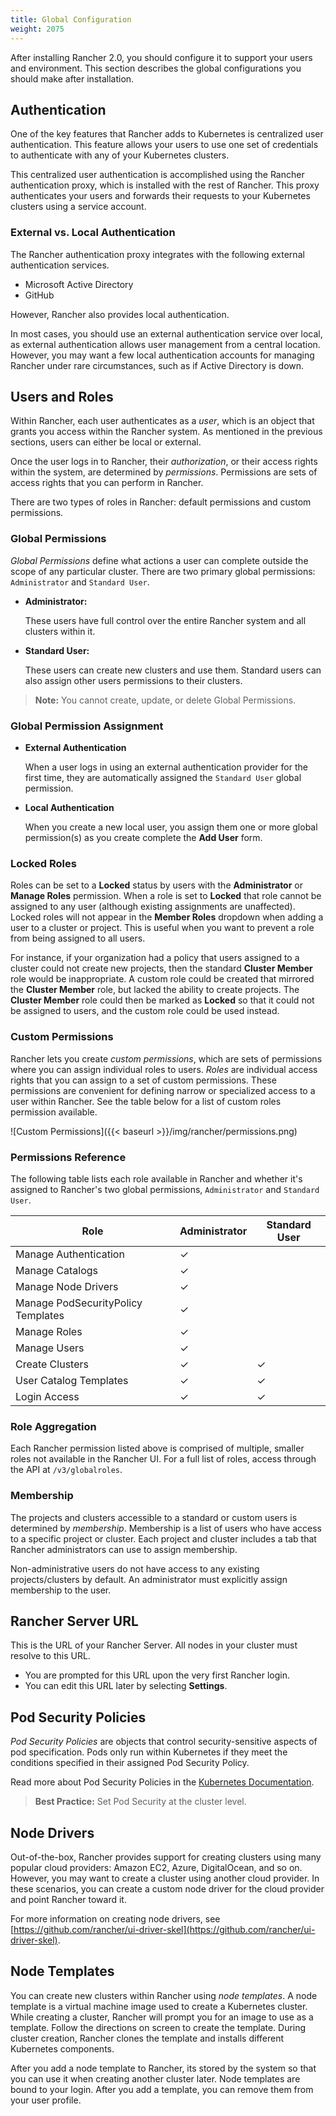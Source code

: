 ```yaml
---
title: Global Configuration
weight: 2075
---
```

After installing Rancher 2.0, you should configure it to support your users and environment. This section describes the global configurations you should make after installation.

## Authentication
One of the key features that Rancher adds to Kubernetes is centralized user authentication. This feature allows your users to use one set of credentials to authenticate with any of your Kubernetes clusters.

This centralized user authentication is accomplished using the Rancher authentication proxy, which is installed with the rest of Rancher. This proxy authenticates your users and forwards their requests to your Kubernetes clusters using a service account.

### External vs. Local Authentication

The Rancher authentication proxy integrates with the following external authentication services.

- Microsoft Active Directory
- GitHub

However, Rancher also provides local authentication.

In most cases, you should use an external authentication service over local, as external authentication allows user management from a central location. However, you may want a few local authentication accounts for managing Rancher under rare circumstances, such as if Active Directory is down.

## Users and Roles

Within Rancher, each user authenticates as a _user_, which is an object that grants you access within the Rancher system. As mentioned in the previous sections, users can either be local or external.

Once the user logs in to Rancher, their _authorization_, or their access rights within the system, are determined by _permissions_.  Permissions are sets of access rights that you can perform in Rancher.

There are two types of roles in Rancher: default permissions and custom permissions.

<!-- ### Rancher Role Implementation

	Fill me in Craig!

-->

### Global Permissions

_Global Permissions_ define what actions a user can complete outside the scope of any particular cluster. There are two primary global permissions: `Administrator` and `Standard User`.

- **Administrator:**

    These users have full control over the entire Rancher system and all clusters within it.

- **Standard User:**

    These users can create new clusters and use them. Standard users can also assign other users permissions to their clusters.

>**Note:** You cannot create, update, or delete Global Permissions.

### Global Permission Assignment

- **External Authentication**

    When a user logs in using an external authentication provider for the first time, they are automatically assigned the `Standard User` global permission.

- **Local Authentication**

    When you create a new local user, you assign them one or more global permission(s) as you create complete the **Add User** form.

<!-- ### Projects and Clusters: Automatic Role Assignment 

Fill me in Craig!

-->

### Locked Roles

Roles can be set to a __Locked__ status by users with the __Administrator__ or __Manage Roles__ permission. When a role is set to __Locked__ that role cannot be assigned to any user (although existing assignments are unaffected). Locked roles will not appear in the __Member Roles__ dropdown when adding a user to a cluster or project.  This is useful when you want to prevent a role from being assigned to all users.

For instance, if your organization had a policy that users assigned to a cluster could not create new projects, then the standard __Cluster Member__ role would be inappropriate. A custom role could be created that mirrored the __Cluster Member__ role, but lacked the ability to create projects. The __Cluster Member__ role could then be marked as __Locked__ so that it could not be assigned to users, and the custom role could be used instead.

### Custom Permissions

Rancher lets you create _custom permissions_, which are sets of permissions where you can assign individual roles to users. _Roles_ are individual access rights that you can assign to a set of custom permissions. These permissions are convenient for defining narrow or specialized access to a user within Rancher. See the table below for a list of custom roles permission available.

![Custom Permissions]({{< baseurl >}}/img/rancher/permissions.png)

### Permissions Reference

The following table lists each role available in Rancher and whether it's assigned to Rancher's two global permissions, `Administrator` and `Standard User`.

| Role                               | Administrator | Standard User |
| ---------------------------------- | ------------- | ------------- |
| Manage Authentication              | ✓             |               |
| Manage Catalogs                    | ✓             |               |
| Manage Node Drivers                | ✓             |               |
| Manage PodSecurityPolicy Templates | ✓             |               |
| Manage Roles                       | ✓             |               |
| Manage Users                       | ✓             |               |
| Create Clusters                    | ✓             | ✓             |
| User Catalog Templates             | ✓             | ✓             |
| Login Access                       | ✓             | ✓             |

### Role Aggregation

Each Rancher permission listed above is comprised of multiple, smaller roles not available in the Rancher UI. For a full list of roles, access through the API at `/v3/globalroles`.

### Membership

The projects and clusters accessible to a standard or custom users is determined by _membership_. Membership is a list of users who have access to a specific project or cluster. Each project and cluster includes a tab that Rancher administrators can use to assign membership.

Non-administrative users do not have access to any existing projects/clusters by default. An administrator must explicitly assign membership to the user.

<!-- Craig! Add supplemental information about Role Context here is necessary (Different Roles for Cluster, Project) -->

## Rancher Server URL

This is the URL of your Rancher Server. All nodes in your cluster must resolve to this URL.

- You are prompted for this URL upon the very first Rancher login.
- You can edit this URL later by selecting **Settings**.

## Pod Security Policies

_Pod Security Policies_ are objects that control security-sensitive aspects of pod specification. Pods only run within Kubernetes if they meet the conditions specified in their assigned Pod Security Policy.

Read more about Pod Security Policies in the [Kubernetes Documentation](https://kubernetes.io/docs/concepts/policy/pod-security-policy/).

>**Best Practice:**
>Set Pod Security at the cluster level.

## Node Drivers

Out-of-the-box, Rancher provides support for creating clusters using many popular cloud providers: Amazon EC2, Azure, DigitalOcean, and so on. However, you may want to create a cluster using another cloud provider. In these scenarios, you can create a custom node driver for the cloud provider and point Rancher toward it.

For more information on creating node drivers, see [https://github.com/rancher/ui-driver-skel](https://github.com/rancher/ui-driver-skel).

## Node Templates

You can create new clusters within Rancher using _node templates_. A node template is a virtual machine image used to create a Kubernetes cluster. While creating a cluster, Rancher will prompt you for an image to use as a template. Follow the directions on screen to create the template. During cluster creation, Rancher clones the template and installs different Kubernetes components.

After you add a node template to Rancher, its stored by the system so that you can use it when creating another cluster later. Node templates are bound to your login. After you add a template, you can remove them from your user profile.

<!-- ## Rancher CLI Configuration

Dan! Fill me in!

-How to configure
-Common commands
-Command to view help
 
 -->